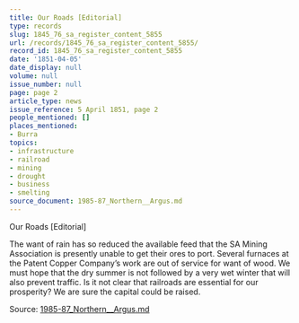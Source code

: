 ```yaml
---
title: Our Roads [Editorial]
type: records
slug: 1845_76_sa_register_content_5855
url: /records/1845_76_sa_register_content_5855/
record_id: 1845_76_sa_register_content_5855
date: '1851-04-05'
date_display: null
volume: null
issue_number: null
page: page 2
article_type: news
issue_reference: 5 April 1851, page 2
people_mentioned: []
places_mentioned:
- Burra
topics:
- infrastructure
- railroad
- mining
- drought
- business
- smelting
source_document: 1985-87_Northern__Argus.md
---
```


Our Roads [Editorial]

The want of rain has so reduced the available feed that the SA Mining Association is presently unable to get their ores to port.  Several furnaces at the Patent Copper Company’s work are out of service for want of wood.  We must hope that the dry summer is not followed by a very wet winter that will also prevent traffic.  Is it not clear that railroads are essential for our prosperity?  We are sure the capital could be raised.

Source: [1985-87_Northern__Argus.md](/downloads/markdown/1985-87_Northern__Argus.md)
